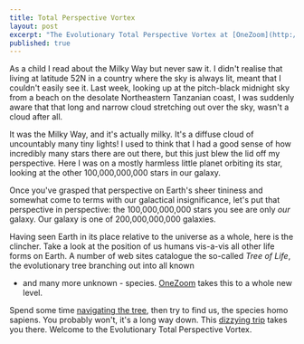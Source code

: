 ```yaml
---
title: Total Perspective Vortex
layout: post
excerpt: "The Evolutionary Total Perspective Vortex at [OneZoom](http://onezoom.org)."
published: true
---
```


As a child I read about the Milky Way but never saw it.  I didn't 
realise that living at latitude 52N in a country where the sky is
always lit, meant that I couldn't easily see it.
Last week, looking up at the pitch-black midnight sky from a beach
on the desolate Northeastern Tanzanian coast, I was suddenly aware that
that long and narrow cloud stretching out over the sky, wasn't a cloud
after all.

It was the Milky Way, and it's actually milky.  It's a diffuse cloud
of uncountably many tiny lights!  I used to think that I had a good
sense of how incredibly many stars there are out there, but this
just blew the lid off my perspective.  Here I was on a mostly harmless
little planet orbiting its star, looking at the other 100,000,000,000
stars in our galaxy.

Once you've grasped that perspective on Earth's sheer tininess 
and somewhat come to terms with our galactical insignificance, let's
put that perspective in perspective: the 100,000,000,000 stars
you see are only *our* galaxy.  Our galaxy is one of 200,000,000,000
galaxies.

Having seen Earth in its place relative to the universe as a whole,
here is the clincher.  Take a look at the position of us humans vis-a-vis
all other life forms on Earth.  A number of web sites catalogue the so-called
*Tree of Life*, the evolutionary tree branching out into all known
- and many more unknown - species.  [OneZoom](http://onezoom.org/) takes 
this to a whole new level.

Spend some time [navigating the tree](http://www.onezoom.org/life.html),
then try to find us, the species homo sapiens.  You probably won't, it's
a long way down.  This [dizzying trip](http://www.onezoom.org/life.html?init=zoom#Homininae) 
takes you there.  Welcome to the Evolutionary Total Perspective Vortex.

